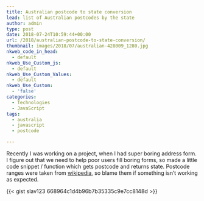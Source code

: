 ```yaml
---
title: Australian postcode to state conversion
lead: list of Australian postcodes by the state
author: admin
type: post
date: 2018-07-24T10:59:44+00:00
url: /2018/australian-postcode-to-state-conversion/
thumbnail: images/2018/07/australian-428009_1280.jpg
nkweb_code_in_head:
  - default
nkweb_Use_Custom_js:
  - default
nkweb_Use_Custom_Values:
  - default
nkweb_Use_Custom:
  - 'false'
categories:
  - Technologies
  - JavaScript
tags:
  - australia
  - javascript
  - postcode

---
```

Recently I was working on a project, when I had super boring address form. I figure out that we need to help poor users fill boring forms, so made a little code snippet / function which gets postcode and returns state. Postcode ranges were taken from [wikipedia](https://en.wikipedia.org/wiki/Postcodes_in_Australia), so blame them if something isn&#8217;t working as expected.

<!--more-->

{{< gist slav123 668964c1d4b96b7b35335c9e7cc8148d >}}

